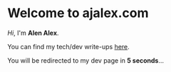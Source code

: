
<script type="text/javascript">

    var timeOut = 4;

    var x = setInterval(function () {
        document.getElementById("timer").innerHTML = timeOut + " seconds";

        if (timeOut == 0) {
            window.location = "/dev";
        }
        timeOut--;
        
        }
        , 1000);
</script>

# Welcome to **ajalex.com**

_Hi_, I'm **Alen Alex**.  


You can find my tech/dev write-ups [here](/dev).

You will be redirected to my dev page in <b id="timer"> 5 seconds</b>...